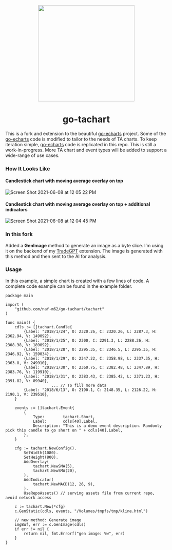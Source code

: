 <p align="center">
	<img src="https://user-images.githubusercontent.com/19553554/52535979-c0d0e680-2d8f-11e9-85c8-2e9f659e7c6f.png" width=300 height=300 />
</p>

<h1 align="center">go-tachart</h1>

<!--
<p align="center">
    <a href="https://travis-ci.org/go-echarts/go-echarts">
        <img src="https://travis-ci.org/go-echarts/go-echarts.svg?branch=master" alt="Build Status">
    </a>
    <a href="https://goreportcard.com/report/github.com/go-echarts/go-echarts">
        <img src="https://goreportcard.com/badge/github.com/go-echarts/go-echarts" alt="Go Report Card">
    </a>
	<a href="https://github.com/go-echarts/go-echarts/pulls">
        <img src="https://img.shields.io/badge/contributions-welcome-brightgreen.svg?style=flat" alt="Contributions welcome">
    </a>
    <a href="https://opensource.org/licenses/MIT">
        <img src="https://img.shields.io/badge/License-MIT-brightgreen.svg" alt="MIT License">
    </a>
    <a href="https://pkg.go.dev/github.com/go-echarts/go-echarts/v2">
        <img src="https://godoc.org/github.com/go-echarts/go-echarts?status.svg" alt="GoDoc">
    </a>
</p>
-->

This is a fork and extension to the beautiful [go-echarts](https://github.com/go-echarts/go-echarts) project.
Some of the [go-echarts](https://github.com/go-echarts/go-echarts) code is modified to tailor to the needs of TA charts.
To keep iteration simple, [go-echarts](https://github.com/go-echarts/go-echarts) code is replicated in this repo.
This is still a work-in-progress.
More TA chart and event types will be added to support a wide-range of use cases.

### How It Looks Like

#### Candlestick chart with moving average overlay on top
![Screen Shot 2021-06-08 at 12 05 22 PM](https://user-images.githubusercontent.com/6463139/121121323-f566e700-c851-11eb-9b54-9eb52b0a00d8.png)


#### Candlestick chart with moving average overlay on top + additional indicators
![Screen Shot 2021-06-08 at 12 04 45 PM](https://user-images.githubusercontent.com/6463139/121121350-ff88e580-c851-11eb-8857-8691c2bb7925.png)


### In this fork 
Added a **GenImage** method to generate an image as a byte slice.
I’m using it on the backend of my [TradeGPT](https://chromewebstore.google.com/detail/tradegpt/jfmfkapbknjkbeipidkpknbnimniobec?hl=en) extension. The image is generated with this method and then sent to the AI for analysis.

### Usage

In this example, a simple chart is created with a few lines of code. A complete code example can be found in the example folder.

```golang
package main

import (
	"github.com/naf-m62/go-tachart/tachart"
)

func main() {
	cdls := []tachart.Candle{
		{Label: "2018/1/24", O: 2320.26, C: 2320.26, L: 2287.3, H: 2362.94, V: 149092},
		{Label: "2018/1/25", O: 2300, C: 2291.3, L: 2288.26, H: 2308.38, V: 189092},
		{Label: "2018/1/28", O: 2295.35, C: 2346.5, L: 2295.35, H: 2346.92, V: 159034},
		{Label: "2018/1/29", O: 2347.22, C: 2358.98, L: 2337.35, H: 2363.8, V: 249910},
		{Label: "2018/1/30", O: 2360.75, C: 2382.48, L: 2347.89, H: 2383.76, V: 119910},
		{Label: "2018/1/31", O: 2383.43, C: 2385.42, L: 2371.23, H: 2391.82, V: 89940},
                    ... // To fill more data
		{Label: "2018/6/13", O: 2190.1, C: 2148.35, L: 2126.22, H: 2190.1, V: 239510},
	}

	events := []tachart.Event{
		{
			Type:        tachart.Short,
			Label:       cdls[40].Label,
			Description: "This is a demo event description. Randomly pick this candle to go short on " + cdls[40].Label,
		},
	}

	cfg := tachart.NewConfig().
		SetWidth(1080).
		SetHeight(800).
		AddOverlay(
			tachart.NewSMA(5),
			tachart.NewSMA(20),
		).
		AddIndicator(
			tachart.NewMACD(12, 26, 9),
		).
		UseRepoAssets() // serving assets file from current repo, avoid network access

	c := tachart.New(*cfg)
	c.GenStatic(cdls, events, "/Volumes/tmpfs/tmp/kline.html")

	// new method: Generate image
	imgBuf, err := c.GenImage(cdls)
	if err != nil {
		return nil, fmt.Errorf("gen image: %w", err)
	}
}
```
